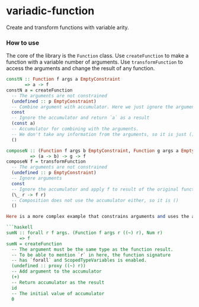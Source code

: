 # variadic-function

Create and transform functions with variable arity.

### How to use

The core of the library is the `Function` class. Use `createFunction` to make a function with a variable number of arguments. Use `transformFunction` to access the arguments and change the result of any function.


```haskell
constN :: Function f args a EmptyConstraint
       => a -> f
constN a = createFunction
  -- The arguments are not constrained
  (undefined :: p EmptyConstraint)
  -- Combine argument with accumulator. Here we just ignore the argument
  const
  -- Ignore the accumulator and return `a` as a result
  (const a)
  -- Accumulator for combining with the arguments.
  -- We don't take any information from the arguments, so it is just ()
  ()

composeN :: (Function f args b EmptyConstraint, Function g args a EmptyConstraint)
         => (a -> b) -> g -> f
composeN f = transformFunction
  -- The arguments are not constrained
  (undefined :: p EmptyConstraint)
  -- Ignore arguments
  const
  -- Ignore the accumulator and apply f to result of the original function `g`
  (\_ r -> f r)
  -- Composition does not use the accumulator either, so it is ()
  ()

Here is a more complex example that constrains arguments and uses the accumulator:

```haskell
sumN :: forall r f args. (Function f args r ((~) r), Num r)
     => f
sumN = createFunction
  -- The argument must be the same type as the function result. 
  -- To be able to mention `r` in here, the function signature 
  -- has `forall` and ScopedTypeVariables is enabled.
  (undefined :: proxy ((~) r))
  -- Add argument to the accumulator
  (+)
  -- Return accumulator as the result
  id
  -- The initial value of accumulator
  0
```